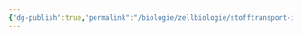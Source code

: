 ```yaml
---
{"dg-publish":true,"permalink":"/biologie/zellbiologie/stofftransport-in-zellen/diffusion-und-osmose/"}
---
```

